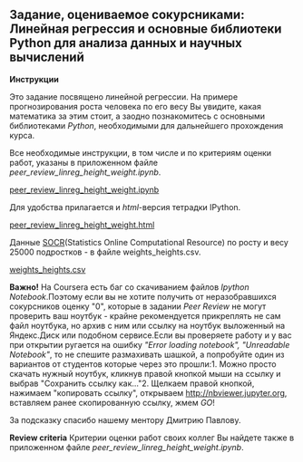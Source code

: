 ## Задание, оцениваемое сокурсниками: Линейная регрессия и основные библиотеки Python для анализа данных и научных вычислений ##

**Инструкции**

Это задание посвящено линейной регрессии. На примере прогнозирования роста человека по его весу Вы увидите, какая математика за этим стоит, а заодно познакомитесь с основными библиотеками *Python*, необходимыми для дальнейшего прохождения курса.

Все необходимые инструкции, в том числе и по критериям оценки работ, указаны в приложенном файле *peer_review_linreg_height_weight.ipynb*.

[peer_review_linreg_height_weight.ipynb](https://github.com/avtomato/Machine-learning-and-data-analysis/blob/master/Course-2-supervised-learning/week-01/01-Peer-graded-Assignment/peer_review_linreg_height_weight.ipynb)

Для удобства прилагается и *html*-версия тетрадки IPython.

[peer_review_linreg_height_weight.html](https://github.com/avtomato/Machine-learning-and-data-analysis/blob/master/Course-2-supervised-learning/week-01/01-Peer-graded-Assignment/height_weight.html)

Данные [SOCR](http://wiki.stat.ucla.edu/socr/index.php/SOCR_Data_Dinov_020108_HeightsWeights)(Statistics Online Computational Resource) по росту и весу 25000 подростков - в файле weights_heights.csv.

[weights_heights.csv](https://github.com/avtomato/Machine-learning-and-data-analysis/blob/master/Course-2-supervised-learning/week-01/01-Peer-graded-Assignment/weights_heights.csv)


**Важно!** На Coursera есть баг со скачиванием файлов *Ipython Notebook*.Поэтому если вы не хотите получить от неразобравшихся сокурсников оценку "0", которые в задании *Peer Review* не могут проверить ваш ноутбук - крайне рекомендуется прикреплять не сам файл ноутбука, но архив с ним или ссылку на ноутбук выложенный на Яндекс.Диск или подобном сервисе.Если вы проверяете работу и у вас при открытии ругается на ошибку *"Error loading notebook", "Unreadable Notebook"*, то не спешите размахивать шашкой, а попробуйте один из вариантов от студентов которые через это прошли:1. Можно просто скачать нужный ноутбук, кликнув правой кнопкой мыши на ссылку и выбрав "Сохранить ссылку как..."2. Щелкаем правой кнопкой, нажимаем "копировать ссылку", открываем http://nbviewer.jupyter.org, вставляем ранее скопированную ссылку, жмем *GO*!

За подсказку спасибо нашему ментору Дмитрию Павлову.

**Review criteria**
Критерии оценки работ своих коллег Вы найдете также в приложенном файле *peer_review_linreg_height_weight.ipynb*.
